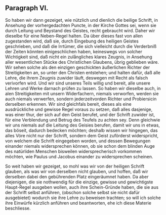 
<!-- Seite 133 -->
Paragraph VI.
-------------

So haben wir dann gezeiget, wie nützlich und
dienlich die beilige Schrift, in Ansehung der vorhergedachten
Puncte, in der Kirche Gottes sei, wenn sie
durch Leitung und Beystand des Geistes, recht gebraucht
wird. Daher wir dieselbe für eine Neben-Regel halten.
Da über dieses fast von allen zugestanden wird,
daß sie, durch Eingebung des heiligen Geistes geschrieben,
und daß die Irrtümer, die sich vielleicht durch die
Verderbniß der Zeiten könnten einigeschlichen haben,
keineswegs von solcher Wichtigkeit sind, daß nicht ein
zulångliches klares Zeugnis, in Ansehung aller wesentlichen
Stücke des Christlichen Glaubens, übrig geblieben
wäre. Wir sehen solche als den einzigen geschickten
äußerlichen Richter der Streitigkeiten an, so unter den Christen entstehen; und halten dafür, daß alle Lehre,
die ihrem Zeugnis zuwider läuft, deswegen mit
Recht als falsch verivorfen wird. Und wir sind unseres
Teils willig und bereit, alle unsere Lehren und Werke
darnach prüfen zu lassen. So haben wir dieselbe auch,
in alen Streitigkeiten mit unsern Widerfachern, niemals
verworfen, werden sie auch niemals verwerfen,
sondern jederzeitvorden Richter und Probiersicin derselben
erkennen. Wir sind gleichfals bereit, dieses als
eine ausdrückliche und gewisse Regel voraus zu setzen,
daß alles dasjenige, was einer thur, der sich auf
den Geist berufet, und der Schrift zuwider ist,
für eine Verblendung und Betrug des Teufels zu<!-- Seite 134 -->
achten sey. Denn gleichwie wir uns niemals auf die
Leitung des Geisies berufen, damit wir uns in etwas,
das böseit, dadurch bedecken möchten; deshalb wissen wir
hingegen, das alles Vóre nicht nur der Schrift, sondern
dem Geist zuförderst widerspricht, von welchem die
Schrift eingegeben worden, und dessen Bewegungen
einander niemals widersprechen können, ob sie schon
dem blinden Auge des natürliden Menschen bisweilen
widersprecherisch vorkommen möchten, wie Paulus
und Jacobus einander zu widersprechen scheinen.

So weit haben wir gezeiget, so mohl was wir von
der heiligen Schrift glauben, als was wir von derselben
nicht glauben, und hoffen, daß wir derselben dabei
den gebührenden Platz eingeräumnet haben. Da aber
diejenigen, die sie nothwendig für die einzige, gewisse
und gewichtigste Haupt-Regel ausgeben wollen, auch
ihre Schein-Gründe haben, die sie aus der Schrift selbst
anführen, (obschon solche selbst sie nicht dafür ausgebietet)
wodurch sie ihre Lehre zu beweisen trachten; so
will ich solche ihre Einwürfe kürzlich anführen und beantworten,
ehe ich diese Materie beschliesse.


